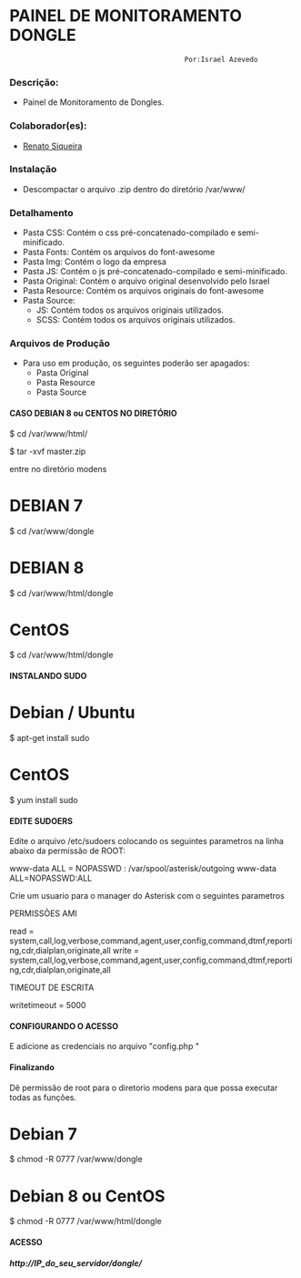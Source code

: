 
#                PAINEL DE MONITORAMENTO DONGLE                     #
                                               Por:Israel Azevedo  


### Descrição: ###
- Painel de Monitoramento de Dongles.

### Colaborador(es): ###
- [Renato Siqueira](https://github.com/RenatoSiqueira)

### Instalação ###
- Descompactar o arquivo .zip dentro do diretório /var/www/ 

### Detalhamento ###
- Pasta CSS: Contém o css pré-concatenado-compilado e semi-minificado.
- Pasta Fonts: Contém os arquivos do font-awesome
- Pasta Img: Contém o logo da empresa
- Pasta JS: Contém o js pré-concatenado-compilado e semi-minificado.
- Pasta Original: Contém o arquivo original desenvolvido pelo Israel
- Pasta Resource: Contém os arquivos originais do font-awesome
- Pasta Source: 
  - JS: Contém todos os arquivos originais utilizados.
  - SCSS: Contém todos os arquivos originais utilizados.

### Arquivos de Produção ###
- Para uso em produção, os seguintes poderão ser apagados:
  - Pasta Original
  - Pasta Resource
  - Pasta Source

#### CASO DEBIAN 8 ou CENTOS NO DIRETÓRIO #####
$ cd /var/www/html/

$ tar -xvf master.zip

entre no diretório modens

# DEBIAN 7
$ cd /var/www/dongle

# DEBIAN 8
$ cd /var/www/html/dongle

# CentOS
$ cd /var/www/html/dongle

#### INSTALANDO SUDO ####
# Debian / Ubuntu
$ apt-get install sudo

# CentOS
$ yum install sudo

#### EDITE SUDOERS ####
Edite o arquivo /etc/sudoers colocando os seguintes parametros na linha abaixo da permissão de ROOT:

www-data ALL = NOPASSWD : /var/spool/asterisk/outgoing
www-data ALL=NOPASSWD:ALL

Crie um usuario para o manager do Asterisk com o seguintes parametros

PERMISSÕES AMI

read = system,call,log,verbose,command,agent,user,config,command,dtmf,reporting,cdr,dialplan,originate,all
write = system,call,log,verbose,command,agent,user,config,command,dtmf,reporting,cdr,dialplan,originate,all

TIMEOUT DE ESCRITA

writetimeout = 5000

#### CONFIGURANDO O ACESSO ####
E adicione as credenciais no arquivo "config.php "

#### Finalizando ####
Dê permissão de root para o diretorio modens para que possa executar todas as funções.

# Debian 7
$ chmod -R 0777 /var/www/dongle

# Debian 8 ou CentOS
$ chmod -R 0777 /var/www/html/dongle

#### ACESSO ####
##### http://IP_do_seu_servidor/dongle/
